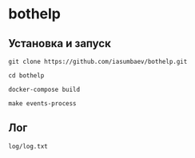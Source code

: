 # bothelp

## Установка и запуск
`git clone https://github.com/iasumbaev/bothelp.git`

`cd bothelp`

`docker-compose build`

`make events-process`

## Лог
`log/log.txt`
